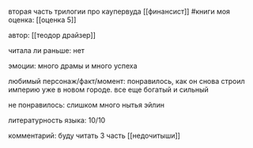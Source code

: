 вторая часть трилогии про каупервуда
[[финансист]]
#книги 
моя оценка: [[оценка 5]]

автор: [[теодор драйзер]]

читала ли раньше: нет

эмоции: много драмы и много успеха

любимый персонаж/факт/момент: понравилось, как он снова строил империю уже в новом городе. все еще богатый и сильный 

не понравилось: слишком много нытья эйлин

литературность языка: 10/10

комментарий: буду читать 3 часть [[недочитыши]]

